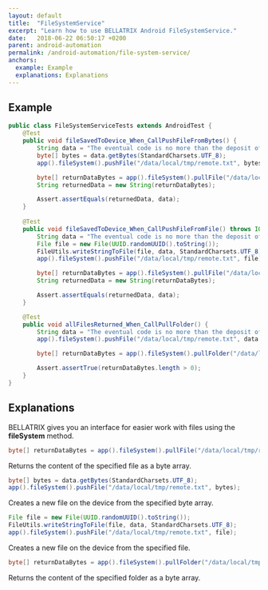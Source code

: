 ```yaml
---
layout: default
title:  "FileSystemService"
excerpt: "Learn how to use BELLATRIX Android FileSystemService."
date:   2018-06-22 06:50:17 +0200
parent: android-automation
permalink: /android-automation/file-system-service/
anchors:
  example: Example
  explanations: Explanations
---
```

Example
-------
```java
public class FileSystemServiceTests extends AndroidTest {
    @Test
    public void fileSavedToDevice_When_CallPushFileFromBytes() {
        String data = "The eventual code is no more than the deposit of your understanding. ~E. W. Dijkstra";
        byte[] bytes = data.getBytes(StandardCharsets.UTF_8);
        app().fileSystem().pushFile("/data/local/tmp/remote.txt", bytes);

        byte[] returnDataBytes = app().fileSystem().pullFile("/data/local/tmp/remote.txt");
        String returnedData = new String(returnDataBytes);

        Assert.assertEquals(returnedData, data);
    }
    
    @Test
    public void fileSavedToDevice_When_CallPushFileFromFile() throws IOException {
        String data = "The eventual code is no more than the deposit of your understanding. ~E. W. Dijkstra";
        File file = new File(UUID.randomUUID().toString());
        FileUtils.writeStringToFile(file, data, StandardCharsets.UTF_8);
        app().fileSystem().pushFile("/data/local/tmp/remote.txt", file);

        byte[] returnDataBytes = app().fileSystem().pullFile("/data/local/tmp/remote.txt");
        String returnedData = new String(returnDataBytes);

        Assert.assertEquals(returnedData, data);
    }

    @Test
    public void allFilesReturned_When_CallPullFolder() {
        String data = "The eventual code is no more than the deposit of your understanding. ~E. W. Dijkstra";
        app().fileSystem().pushFile("/data/local/tmp/remote.txt", data.getBytes());

        byte[] returnDataBytes = app().fileSystem().pullFolder("/data/local/tmp/");

        Assert.assertTrue(returnDataBytes.length > 0);
    }
}
```

Explanations
------------
BELLATRIX gives you an interface for easier work with files using the **fileSystem** method.
```java
byte[] returnDataBytes = app().fileSystem().pullFile("/data/local/tmp/remote.txt");
```
Returns the content of the specified file as a byte array.
```java
byte[] bytes = data.getBytes(StandardCharsets.UTF_8);
app().fileSystem().pushFile("/data/local/tmp/remote.txt", bytes);
```
Creates a new file on the device from the specified byte array.
```java
File file = new File(UUID.randomUUID().toString());
FileUtils.writeStringToFile(file, data, StandardCharsets.UTF_8);
app().fileSystem().pushFile("/data/local/tmp/remote.txt", file);
```
Creates a new file on the device from the specified file.
```java
byte[] returnDataBytes = app().fileSystem().pullFolder("/data/local/tmp/");
```
Returns the content of the specified folder as a byte array.